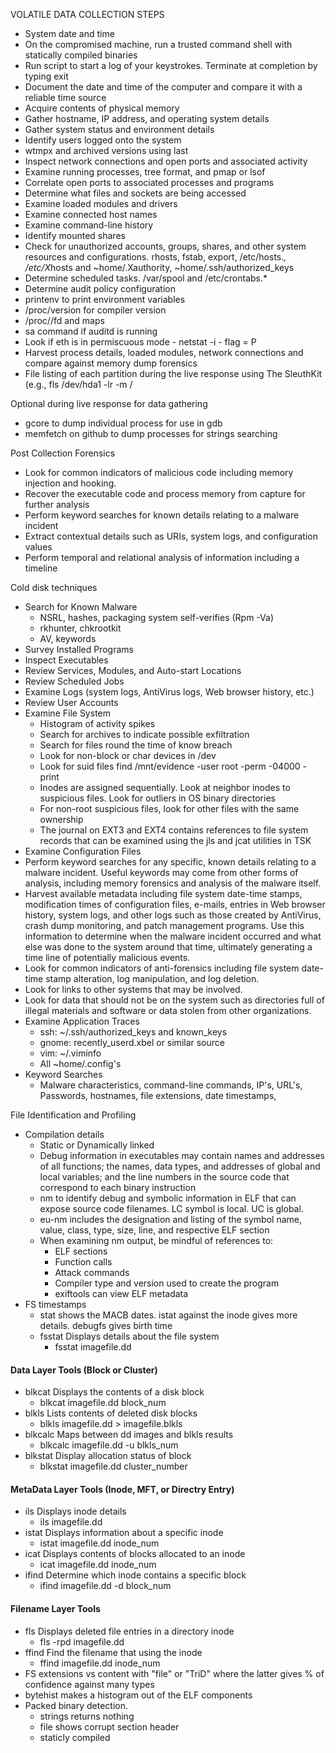 VOLATILE DATA COLLECTION STEPS
* System date and time
* On the compromised machine, run a trusted command shell with statically compiled binaries
* Run script to start a log of your keystrokes. Terminate at completion by typing exit
* Document the date and time of the computer and compare it with a reliable time source
* Acquire contents of physical memory
* Gather hostname, IP address, and operating system details
* Gather system status and environment details
* Identify users logged onto the system
* wtmpx and archived versions using last
* Inspect network connections and open ports and associated activity
* Examine running processes, tree format, and pmap or lsof
* Correlate open ports to associated processes and programs
* Determine what files and sockets are being accessed
* Examine loaded modules and drivers
* Examine connected host names
* Examine command-line history
* Identify mounted shares
* Check for unauthorized accounts, groups, shares, and other system resources and configurations.
  rhosts, fstab, export, /etc/hosts.*, /etc/X*hosts and ~home/.Xauthority, ~home/.ssh/authorized_keys
* Determine scheduled tasks.  /var/spool and /etc/crontabs.*
* Determine audit policy configuration
* printenv to print environment variables
* /proc/version for compiler version
* /proc/<pid>/fd and maps
* sa command if auditd is running
* Look if eth is in permiscuous mode - netstat -i  - flag = P
* Harvest process details, loaded modules, network connections and compare against memory dump forensics
* File listing of each partition during the live response using The SleuthKit
  (e.g., fls /dev/hda1 -lr -m /

Optional during live response for data gathering
* gcore <pid> to dump individual process for use in gdb
* memfetch on github to dump processes for strings searching

Post Collection Forensics
* Look for common indicators of malicious code including memory injection and hooking.
* Recover the executable code and process memory from capture for further analysis
* Perform keyword searches for known details relating to a malware incident
* Extract contextual details such as URIs, system logs, and configuration values
* Perform temporal and relational analysis of information including a timeline
  
Cold disk techniques  
* Search for Known Malware
  * NSRL, hashes, packaging system self-verifies (Rpm -Va)
  * rkhunter, chkrootkit
  * AV, keywords
* Survey Installed Programs
* Inspect Executables
* Review Services, Modules, and Auto-start Locations
* Review Scheduled Jobs
* Examine Logs (system logs, AntiVirus logs, Web browser history, etc.)
* Review User Accounts
* Examine File System
  * Histogram of activity spikes
  * Search for archives to indicate possible exfiltration
  * Search for files round the time of know breach
  * Look for non-block or char devices in /dev
  * Look for suid files find /mnt/evidence -user root -perm -04000 -print
  * Inodes are assigned sequentially. Look at neighbor inodes to suspicious files.  Look for outliers in OS binary directories
  * For non-root suspicious files, look for other files with the same ownership
  * The journal on EXT3 and EXT4 contains references to file system records that can be examined using the jls and jcat utilities in TSK
* Examine Configuration Files
* Perform keyword searches for any specific, known details relating to a malware incident. Useful keywords may come from other forms of analysis, including memory forensics and analysis of the malware itself.
* Harvest available metadata including file system date-time stamps, modification times of configuration files, e-mails, entries in Web browser history, system logs, and other logs such as those created by AntiVirus, crash dump monitoring, and patch management programs. Use this information to determine when the malware incident occurred and what else was done to the system around that time, ultimately generating a time line of potentially malicious events.
* Look for common indicators of anti-forensics including file system date-time stamp alteration, log manipulation, and log deletion.
* Look for links to other systems that may be involved.
* Look for data that should not be on the system such as directories full of illegal materials and software or data stolen from other organizations.
* Examine Application Traces
  * ssh: ~/.ssh/authorized_keys and known_keys
  * gnome: recently_userd.xbel or similar source
  * vim: ~/.viminfo
  * All ~home/.config's
* Keyword Searches
  * Malware characteristics, command-line commands, IP's, URL's, Passwords, hostnames, file extensions, date timestamps,

File Identification and Profiling
* Compilation details
  * Static or Dynamically linked
  * Debug information in executables may contain names and addresses of all functions; the names, data types, and addresses of global and local variables; and the line numbers in the source code that correspond to each binary instruction
  * nm to identify debug and symbolic information in ELF that can expose source code filenames. LC symbol is local. UC is global.
  * eu-nm includes the designation and listing of the symbol name, value, class, type, size, line, and respective ELF section
  * When examining nm output, be mindful of references to:
    * ELF sections
    * Function calls
    * Attack commands
    * Compiler type and version used to create the program
    * exiftools can view ELF metadata
* FS timestamps
  * stat shows the MACB dates.  istat against the inode gives more details. debugfs gives birth time
  * fsstat Displays details about the file system
    * fsstat imagefile.dd
#### Data Layer Tools (Block or Cluster)
  * blkcat Displays the contents of a disk block
    * blkcat imagefile.dd block_num
  * blkls Lists contents of deleted disk blocks
    * blkls imagefile.dd > imagefile.blkls
  * blkcalc Maps between dd images and blkls results
    * blkcalc imagefile.dd -u blkls_num
  * blkstat Display allocation status of block
    * blkstat imagefile.dd cluster_number
#### MetaData Layer Tools (Inode, MFT, or Directry Entry)
  * ils Displays inode details
    * ils imagefile.dd
  * istat Displays information about a specific inode
    * istat imagefile.dd inode_num
  * icat Displays contents of blocks allocated to an inode
    * icat imagefile.dd inode_num
  * ifind Determine which inode contains a specific block
    * ifind imagefile.dd -d block_num
#### Filename Layer Tools
  * fls Displays deleted file entries in a directory inode
    * fls -rpd imagefile.dd
  * ffind Find the filename that using the inode
    * ffind imagefile.dd inode_num
* FS extensions vs content with "file" or "TriD" where the latter gives % of confidence against many types
* bytehist makes a histogram out of the ELF components
* Packed binary detection. 
  * strings returns nothing
  * file shows corrupt section header
  * staticly compiled
